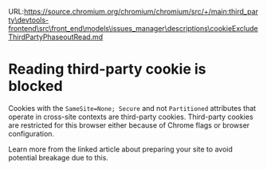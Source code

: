 URL:https://source.chromium.org/chromium/chromium/src/+/main:third_party\devtools-frontend\src\front_end\models\issues_manager\descriptions\cookieExcludeThirdPartyPhaseoutRead.md
# Reading third-party cookie is blocked

Cookies with the `SameSite=None; Secure` and not `Partitioned` attributes that operate in cross-site contexts are third-party cookies.
Third-party cookies are restricted for this browser either because of Chrome flags or browser configuration.

Learn more from the linked article about preparing your site to avoid potential breakage due to this.
